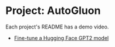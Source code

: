# Project: AutoGluon 

Each project's README has a demo video.

- [Fine-tune a Hugging Face GPT2 model](https://github.com/efarish/portfolio/tree/main/llm/gpt_finetune)


